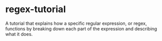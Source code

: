 # regex-tutorial
A tutorial that explains how a specific regular expression, or regex, functions by breaking down each part of the expression and describing what it does.
